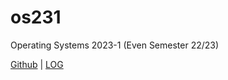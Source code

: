 # os231
Operating Systems 2023-1 (Even Semester 22/23)

[Github](https://github.com/nadyahoesin/os231) | [LOG](https://nadyahoesin.github.io/os231/TXT/mylog.txt)
